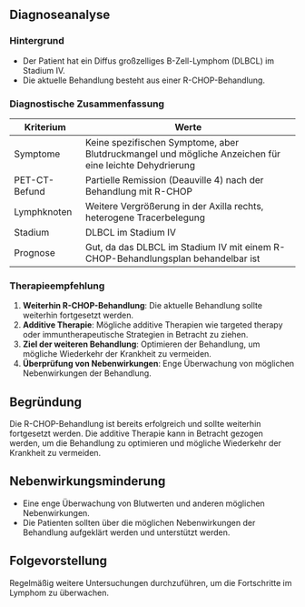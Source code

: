 ## Diagnoseanalyse

### Hintergrund

* Der Patient hat ein Diffus großzelliges B-Zell-Lymphom (DLBCL) im Stadium IV.
* Die aktuelle Behandlung besteht aus einer R-CHOP-Behandlung.

### Diagnostische Zusammenfassung

| Kriterium | Werte |
| --- | --- |
| Symptome | Keine spezifischen Symptome, aber Blutdruckmangel und mögliche Anzeichen für eine leichte Dehydrierung |
| PET-CT-Befund | Partielle Remission (Deauville 4) nach der Behandlung mit R-CHOP |
| Lymphknoten | Weitere Vergrößerung in der Axilla rechts, heterogene Tracerbelegung |
| Stadium | DLBCL im Stadium IV |
| Prognose | Gut, da das DLBCL im Stadium IV mit einem R-CHOP-Behandlungsplan behandelbar ist |

### Therapieempfehlung

1. **Weiterhin R-CHOP-Behandlung**: Die aktuelle Behandlung sollte weiterhin fortgesetzt werden.
2. **Additive Therapie**: Mögliche additive Therapien wie targeted therapy oder immuntherapeutische Strategien in Betracht zu ziehen.
3. **Ziel der weiteren Behandlung**: Optimieren der Behandlung, um mögliche Wiederkehr der Krankheit zu vermeiden.
4. **Überprüfung von Nebenwirkungen**: Enge Überwachung von möglichen Nebenwirkungen der Behandlung.

## Begründung

Die R-CHOP-Behandlung ist bereits erfolgreich und sollte weiterhin fortgesetzt werden. Die additive Therapie kann in Betracht gezogen werden, um die Behandlung zu optimieren und mögliche Wiederkehr der Krankheit zu vermeiden.

## Nebenwirkungsminderung

* Eine enge Überwachung von Blutwerten und anderen möglichen Nebenwirkungen.
* Die Patienten sollten über die möglichen Nebenwirkungen der Behandlung aufgeklärt werden und unterstützt werden.

## Folgevorstellung

Regelmäßig weitere Untersuchungen durchzuführen, um die Fortschritte im Lymphom zu überwachen.